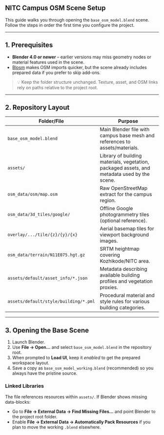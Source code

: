 ## NITC Campus OSM Scene Setup

This guide walks you through opening the `base_osm_model.blend` scene. Follow the steps in order the first time you configure the project.

---

## 1. Prerequisites

- **Blender 4.0 or newer** – earlier versions may miss geometry nodes or material features used in the scene.
- [Blosm](https://gumroad.com/l/Blosm) makes OSM imports quicker, but the scene already includes prepared data if you prefer to skip add-ons.

> 💡 Keep the folder structure unchanged. Texture, asset, and OSM links rely on paths relative to the project root.

---

## 2. Repository Layout

| Folder/File                           | Purpose                                                                                     |
| ------------------------------------- | ------------------------------------------------------------------------------------------- |
| `base_osm_model.blend`                | Main Blender file with campus base mesh and references to assets/materials.                 |
| `assets/`                             | Library of building materials, vegetation, packaged assets, and metadata used by the scene. |
| `osm_data/osm/map.osm`                | Raw OpenStreetMap extract for the campus region.                                            |
| `osm_data/3d_tiles/google/`           | Offline Google photogrammetry tiles (optional reference).                                   |
| `overlay/.../tile/{z}/{y}/{x}`        | Aerial basemap tiles for viewport background images.                                        |
| `osm_data/terrain/N11E075.hgt.gz`     | SRTM heightmap covering Kozhikode/NITC area.                                                |
| `assets/default/asset_info/*.json`    | Metadata describing available building profiles and vegetation proxies.                     |
| `assets/default/style/building/*.pml` | Procedural material and style rules for various building categories.                        |

---

## 3. Opening the Base Scene

1. Launch Blender.
2. Use **File → Open…** and select `base_osm_model.blend` in the repository root.
3. When prompted to **Load UI**, keep it _enabled_ to get the prepared workspace layout.
4. Save a copy as `base_osm_model_working.blend` (recommended) so you always have the pristine source.

### Linked Libraries

The file references resources within `assets/`. If Blender shows missing data-blocks:

- Go to **File → External Data → Find Missing Files…** and point Blender to the project root folder.
- Enable **File → External Data → Automatically Pack Resources** if you plan to move the working `.blend` elsewhere.
